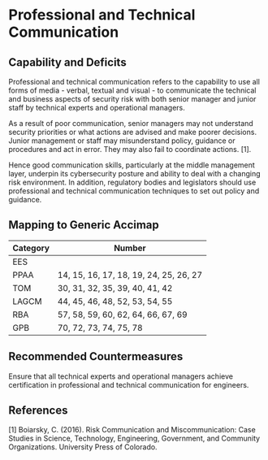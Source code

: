 # Professional and Technical Communication

## Capability and Deficits

Professional and technical communication refers to the capability to use all forms of media - verbal, textual and visual - to communicate the technical and business aspects of
security risk with both senior manager and junior staff by technical experts and operational managers.  

As a result of poor communication, senior managers may not understand security priorities or what actions are advised and make poorer decisions.  Junior management or staff may misunderstand policy, guidance or procedures and act in error.  They may also fail to coordinate actions. [1]. 

Hence good communication skills, particularly at the middle management layer, underpin its cybersecurity posture and ability to deal with a changing risk environment.  In addition, regulatory bodies and legislators should use professional and technical communication techniques to set out policy and guidance.

## Mapping to Generic Accimap

|Category | Number |
| --- | --- |
|EES     |      |
|PPAA  | 14, 15, 16, 17, 18, 19, 24, 25, 26, 27|
|TOM   |30, 31, 32, 35, 39, 40, 41, 42|
|LAGCM | 44, 45, 46, 48, 52, 53, 54, 55|
|RBA   |57, 58, 59, 60, 62, 64, 66, 67, 69|
|GPB   |70, 72, 73,  74, 75, 78 |

## Recommended Countermeasures

Ensure that all technical experts and operational managers achieve certification in professional and technical communication for engineers. 

## References

[1] Boiarsky, C. (2016). Risk Communication and Miscommunication: Case Studies in Science, Technology, Engineering, Government, and Community Organizations. 
University Press of Colorado.
